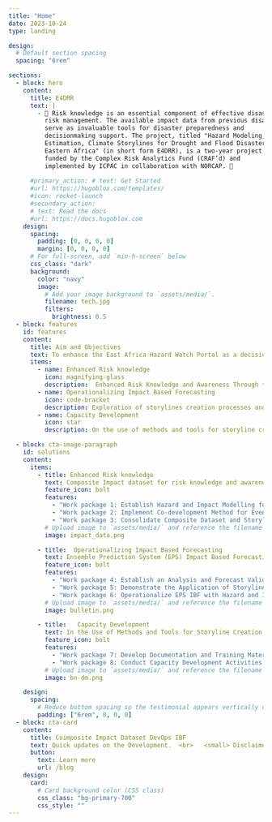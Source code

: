 ```yaml
---
title: "Home"
date: 2023-10-24
type: landing

design:
  # Default section spacing
  spacing: "6rem"

sections:
  - block: hero
    content:
      title: E4DRR 
      text: |
        - 🧱 Risk knowledge is an essential component of effective disaster
          risk management. The available impact data from previous disasters
          serve as invaluable tools for disaster preparedness and
          decisionmaking support. The project, titled "Hazard Modeling, Impact
          Estimation, Climate Storylines for Drought and Flood Disasters in
          Eastern Africa" (in short form E4DRR), is a two-year project
          funded by the Complex Risk Analytics Fund (CRAF’d) and
          implemented by ICPAC in collaboration with NORCAP. 🧱 
          
      #primary_action: # text: Get Started
      #url: https://hugoblox.com/templates/
      #icon: rocket-launch
      #secondary_action:
      # text: Read the docs
      #url: https://docs.hugoblox.com
    design:
      spacing:
        padding: [0, 0, 0, 0]
        margin: [0, 0, 0, 0]
      # For full-screen, add `min-h-screen` below
      css_class: "dark"
      background:
        color: "navy"
        image:
          # Add your image background to `assets/media/`.
          filename: tech.jpg
          filters:
            brightness: 0.5
  - block: features
    id: features
    content:
      title: Aim and Objectives
      text: To enhance the East Africa Hazard Watch Portal as a decision-making and actionable information tool for Disaster Risk Management (DRM) through impact-based forecasting based on a chain of auditable evidence synthesised from event-based climate Storylines 🌍
      items:
        - name: Enhanced Risk knowledge
          icon: magnifying-glass
          description:  Enhanced Risk Knowledge and Awareness Through the Creation of Event-Based Climate Storylines
        - name: Operationalizing Impact Based Forecasting
          icon: code-bracket
          description: Exploration of storylines creation processes and applications in Ensemble Prediction System (EPS) Impact Based Forecasting (IBF)
        - name: Capacity Development
          icon: star
          description: On the use of methods and tools for storyline creation 

  - block: cta-image-paragraph
    id: solutions
    content:
      items:
        - title: Enhanced Risk knowledge
          text: Composite Impact dataset for risk knowledge and awareness, [Tasks ➡️](/blog/concept_note/#outcome-1)
          feature_icon: bolt
          features:
            - "Work package 1: Establish Hazard and Impact Modelling for the Region" 
            - "Work package 2: Implement Co-development Method for Event-Based Climate Storylines"
            - "Work package 3: Consolidate Composite Dataset and Storylines into Story Maps Linked with EAHW"            
          # Upload image to `assets/media/` and reference the filename here
          image: impact_data.png

        - title:  Operationalizing Impact Based Forecasting 
          text: Ensemble Prediction System (EPS) Impact Based Forecasting (IBF),  [Tasks ➡️](e4drr/blog/concept_note/#outcome-2)
          feature_icon: bolt
          features:
            - "Work package 4: Establish an Analysis and Forecast Validation Facility Utilizing Storylines Datasets and Processes for Anticipatory Action"
            - "Work package 5: Demonstrate the Application of Storylines as Bayesian Networks in IBF Risk and Decision Analysis"
            - "Work package 6: Operationalize EPS IBF with Hazard and Impact Modelling for the Region Operationalise EPS IBF with hazards and impact modelling for the region"
          # Upload image to `assets/media/` and reference the filename here
          image: bulletin.png

        - title:   Capacity Development 
          text: In the Use of Methods and Tools for Storyline Creation,  [Tasks ➡️](e4drr/blog/concept_note/#outcome-3)
          feature_icon: bolt
          features:
            - "Work package 7: Develop Documentation and Training Materials on Methods and Tools Used in Storyline Creation Activities"
            - "Work package 8: Conduct Capacity Development Activities in Co-development, Workshops and Tutorials"
          # Upload image to `assets/media/` and reference the filename here
          image: bn-dm.png

    design:
      spacing:
        # Reduce bottom spacing so the testimonial appears vertically centered between sections
        padding: ["6rem", 0, 0, 0]
  - block: cta-card
    content:
      title: Coimposite Impact Dataset DevOps IBF
      text: Quick updates on the Development.  <br>   <small> Disclaimer-The content of this website does not reflect the official opinion of the Funding agency or partner organizations. Responsibility for the information and views expressed in the web lies entirely with the authors  </small>.
      button:
        text: Learn more
        url: /blog
    design:
      card:
        # Card background color (CSS class)
        css_class: "bg-primary-700"
        css_style: ""
---
```

